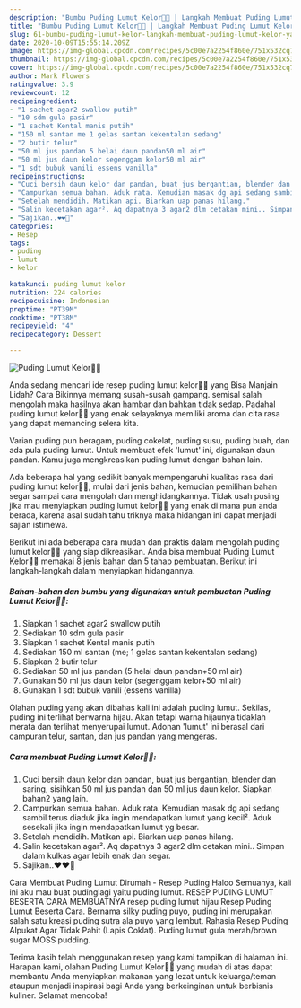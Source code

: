 ```yaml
---
description: "Bumbu Puding Lumut Kelor🍃🌿 | Langkah Membuat Puding Lumut Kelor🍃🌿 Yang Lezat Sekali"
title: "Bumbu Puding Lumut Kelor🍃🌿 | Langkah Membuat Puding Lumut Kelor🍃🌿 Yang Lezat Sekali"
slug: 61-bumbu-puding-lumut-kelor-langkah-membuat-puding-lumut-kelor-yang-lezat-sekali
date: 2020-10-09T15:55:14.209Z
image: https://img-global.cpcdn.com/recipes/5c00e7a2254f860e/751x532cq70/puding-lumut-kelor🍃🌿-foto-resep-utama.jpg
thumbnail: https://img-global.cpcdn.com/recipes/5c00e7a2254f860e/751x532cq70/puding-lumut-kelor🍃🌿-foto-resep-utama.jpg
cover: https://img-global.cpcdn.com/recipes/5c00e7a2254f860e/751x532cq70/puding-lumut-kelor🍃🌿-foto-resep-utama.jpg
author: Mark Flowers
ratingvalue: 3.9
reviewcount: 12
recipeingredient:
- "1 sachet agar2 swallow putih"
- "10 sdm gula pasir"
- "1 sachet Kental manis putih"
- "150 ml santan me 1 gelas santan kekentalan sedang"
- "2 butir telur"
- "50 ml jus pandan 5 helai daun pandan50 ml air"
- "50 ml jus daun kelor segenggam kelor50 ml air"
- "1 sdt bubuk vanili essens vanilla"
recipeinstructions:
- "Cuci bersih daun kelor dan pandan, buat jus bergantian, blender dan saring, sisihkan 50 ml jus pandan dan 50 ml jus daun kelor. Siapkan bahan2 yang lain."
- "Campurkan semua bahan. Aduk rata. Kemudian masak dg api sedang sambil terus diaduk jika ingin mendapatkan lumut yang kecil². Aduk sesekali jika ingin mendapatkan lumut yg besar."
- "Setelah mendidih. Matikan api. Biarkan uap panas hilang."
- "Salin kecetakan agar². Aq dapatnya 3 agar2 dlm cetakan mini.. Simpan dalam kulkas agar lebih enak dan segar."
- "Sajikan..❤❤💞"
categories:
- Resep
tags:
- puding
- lumut
- kelor

katakunci: puding lumut kelor 
nutrition: 224 calories
recipecuisine: Indonesian
preptime: "PT39M"
cooktime: "PT38M"
recipeyield: "4"
recipecategory: Dessert

---
```



![Puding Lumut Kelor🍃🌿](https://img-global.cpcdn.com/recipes/5c00e7a2254f860e/751x532cq70/puding-lumut-kelor🍃🌿-foto-resep-utama.jpg)

Anda sedang mencari ide resep puding lumut kelor🍃🌿 yang Bisa Manjain Lidah? Cara Bikinnya memang susah-susah gampang. semisal salah mengolah maka hasilnya akan hambar dan bahkan tidak sedap. Padahal puding lumut kelor🍃🌿 yang enak selayaknya memiliki aroma dan cita rasa yang dapat memancing selera kita.

Varian puding pun beragam, puding cokelat, puding susu, puding buah, dan ada pula puding lumut. Untuk membuat efek &#39;lumut&#39; ini, digunakan daun pandan. Kamu juga mengkreasikan puding lumut dengan bahan lain.

Ada beberapa hal yang sedikit banyak mempengaruhi kualitas rasa dari puding lumut kelor🍃🌿, mulai dari jenis bahan, kemudian pemilihan bahan segar sampai cara mengolah dan menghidangkannya. Tidak usah pusing jika mau menyiapkan puding lumut kelor🍃🌿 yang enak di mana pun anda berada, karena asal sudah tahu triknya maka hidangan ini dapat menjadi sajian istimewa.


Berikut ini ada beberapa cara mudah dan praktis dalam mengolah puding lumut kelor🍃🌿 yang siap dikreasikan. Anda bisa membuat Puding Lumut Kelor🍃🌿 memakai 8 jenis bahan dan 5 tahap pembuatan. Berikut ini langkah-langkah dalam menyiapkan hidangannya.

<!--inarticleads1-->

##### Bahan-bahan dan bumbu yang digunakan untuk pembuatan Puding Lumut Kelor🍃🌿:

1. Siapkan 1 sachet agar2 swallow putih
1. Sediakan 10 sdm gula pasir
1. Siapkan 1 sachet Kental manis putih
1. Sediakan 150 ml santan (me; 1 gelas santan kekentalan sedang)
1. Siapkan 2 butir telur
1. Sediakan 50 ml jus pandan (5 helai daun pandan+50 ml air)
1. Gunakan 50 ml jus daun kelor (segenggam kelor+50 ml air)
1. Gunakan 1 sdt bubuk vanili (essens vanilla)


Olahan puding yang akan dibahas kali ini adalah puding lumut. Sekilas, puding ini terlihat berwarna hijau. Akan tetapi warna hijaunya tidaklah merata dan terlihat menyerupai lumut. Adonan &#39;lumut&#39; ini berasal dari campuran telur, santan, dan jus pandan yang mengeras. 

<!--inarticleads2-->

##### Cara membuat Puding Lumut Kelor🍃🌿:

1. Cuci bersih daun kelor dan pandan, buat jus bergantian, blender dan saring, sisihkan 50 ml jus pandan dan 50 ml jus daun kelor. Siapkan bahan2 yang lain.
1. Campurkan semua bahan. Aduk rata. Kemudian masak dg api sedang sambil terus diaduk jika ingin mendapatkan lumut yang kecil². Aduk sesekali jika ingin mendapatkan lumut yg besar.
1. Setelah mendidih. Matikan api. Biarkan uap panas hilang.
1. Salin kecetakan agar². Aq dapatnya 3 agar2 dlm cetakan mini.. Simpan dalam kulkas agar lebih enak dan segar.
1. Sajikan..❤❤💞


Cara Membuat Puding Lumut Dirumah - Resep Puding Haloo Semuanya, kali ini aku mau buat pudinglagi yaitu puding lumut. RESEP PUDING LUMUT BESERTA CARA MEMBUATNYA resep puding lumut hijau Resep Puding Lumut Beserta Cara. Bernama silky puding puyo, puding ini merupakan salah satu kreasi puding sutra ala puyo yang lembut. Rahasia Resep Puding Alpukat Agar Tidak Pahit (Lapis Coklat). Puding lumut gula merah/brown sugar MOSS pudding. 

Terima kasih telah menggunakan resep yang kami tampilkan di halaman ini. Harapan kami, olahan Puding Lumut Kelor🍃🌿 yang mudah di atas dapat membantu Anda menyiapkan makanan yang lezat untuk keluarga/teman ataupun menjadi inspirasi bagi Anda yang berkeinginan untuk berbisnis kuliner. Selamat mencoba!

